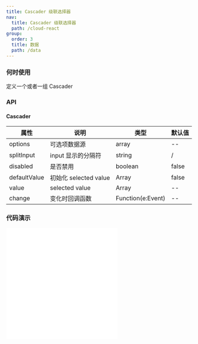 ```yaml
---
title: Cascader 级联选择器
nav:
  title: Cascader 级联选择器
  path: /cloud-react
group:
  order: 3
  title: 数据
  path: /data
---
```


### 何时使用

定义一个或者一组 Cascader

### API

#### Cascader

| 属性         | 说明                  | 类型              | 默认值 |
| ------------ | --------------------- | ----------------- | ------ |
| options      | 可选项数据源          | array             | --     |
| splitInput   | input 显示的分隔符    | string            | /      |
| disabled     | 是否禁用              | boolean           | false  |
| defaultValue | 初始化 selected value | Array             | false  |
| value        | selected value        | Array             | --     |
| change       | 变化时回调函数        | Function(e:Event) | --     |

### 代码演示

<embed src="@components/cascader/demos/basic.md" /> 
<embed src="@components/cascader/demos/disable.md" />
